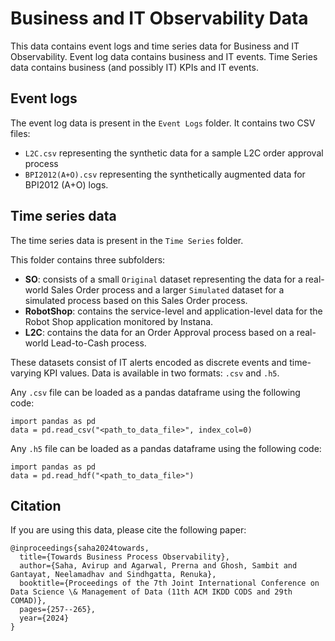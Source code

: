 # Business and IT Observability Data

This data contains event logs and time series data for Business and IT Observability. Event log data contains business and IT events. Time Series data contains business (and possibly IT) KPIs and IT events.

## Event logs
The event log data is present in the ```Event Logs``` folder. 
It contains two CSV files:
- ```L2C.csv``` representing the synthetic data for a sample L2C order approval process
- ```BPI2012(A+O).csv``` representing the synthetically augmented data for BPI2012 (A+O) logs.

## Time series data
The time series data is present in the ```Time Series``` folder.

This folder contains three subfolders:
- **SO**: consists of a small `Original` dataset representing the data for a real-world Sales Order process and a larger `Simulated` dataset for a simulated process based on this Sales Order process.
- **RobotShop**: contains the service-level and application-level data for the Robot Shop application monitored by Instana.
- **L2C**: contains the data for an Order Approval process based on a real-world Lead-to-Cash process.

These datasets consist of IT alerts encoded as discrete events and time-varying KPI values. Data is available in two formats: `.csv` and `.h5`.

Any `.csv` file can be loaded as a pandas dataframe using the following code:
```
import pandas as pd
data = pd.read_csv("<path_to_data_file>", index_col=0)
```

Any `.h5` file can be loaded as a pandas dataframe using the following code:
```
import pandas as pd
data = pd.read_hdf("<path_to_data_file>")
```

## Citation
If you are using this data, please cite the following paper:
```
@inproceedings{saha2024towards,
  title={Towards Business Process Observability},
  author={Saha, Avirup and Agarwal, Prerna and Ghosh, Sambit and Gantayat, Neelamadhav and Sindhgatta, Renuka},
  booktitle={Proceedings of the 7th Joint International Conference on Data Science \& Management of Data (11th ACM IKDD CODS and 29th COMAD)},
  pages={257--265},
  year={2024}
}
```
